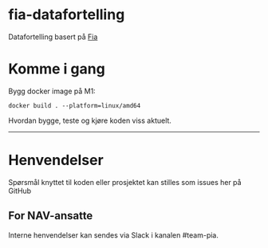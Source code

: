 fia-datafortelling
================

Datafortelling basert på [Fia](https://github.com/navikt/lydia-api) 

# Komme i gang

Bygg docker image på M1:

`docker build . --platform=linux/amd64`

Hvordan bygge, teste og kjøre koden viss aktuelt.

---

# Henvendelser

Spørsmål knyttet til koden eller prosjektet kan stilles som issues her på GitHub


## For NAV-ansatte

Interne henvendelser kan sendes via Slack i kanalen #team-pia.